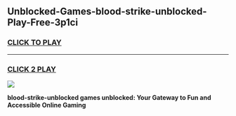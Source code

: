 
## Unblocked-Games-blood-strike-unblocked-Play-Free-3p1ci
<h3>
<a href="https://premium76.site?title=blood-strike-unblocked&ref=21A">CLICK TO PLAY</a></h3>
<hr>

<h3>
<a href="https://premium76.site?title=blood-strike-unblocked&ref=21A">CLICK 2 PLAY</a>
  
</h3>

<a href="https://premium76.site?title=blood-strike-unblocked&ref=21A"><img src="https://clearcache.store/games.png"></a>


**blood-strike-unblocked games unblocked: Your Gateway to Fun and Accessible Online Gaming**
